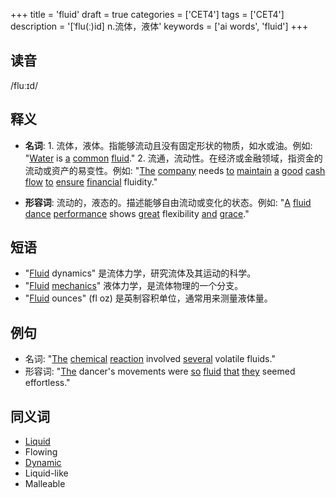 +++
title = 'fluid'
draft = true
categories = ['CET4']
tags = ['CET4']
description = '[ˈflu(ː)id] n.流体，液体'
keywords = ['ai words', 'fluid']
+++

## 读音
/fluːɪd/

## 释义
- **名词**: 1. 流体，液体。指能够流动且没有固定形状的物质，如水或油。例如: "[Water](/post/water/) is [a](/post/a/) [common](/post/common/) [fluid](/post/fluid/)."
   2. 流通，流动性。在经济或金融领域，指资金的流动或资产的易变性。例如: "[The](/post/the/) [company](/post/company/) needs [to](/post/to/) [maintain](/post/maintain/) [a](/post/a/) [good](/post/good/) [cash](/post/cash/) [flow](/post/flow/) [to](/post/to/) [ensure](/post/ensure/) [financial](/post/financial/) fluidity."

- **形容词**: 流动的，液态的。描述能够自由流动或变化的状态。例如: "[A](/post/a/) [fluid](/post/fluid/) [dance](/post/dance/) [performance](/post/performance/) shows [great](/post/great/) flexibility [and](/post/and/) [grace](/post/grace/)."

## 短语
- "[Fluid](/post/fluid/) dynamics" 是流体力学，研究流体及其运动的科学。
- "[Fluid](/post/fluid/) [mechanics](/post/mechanics/)" 液体力学，是流体物理的一个分支。
- "[Fluid](/post/fluid/) ounces" (fl oz) 是英制容积单位，通常用来测量液体量。

## 例句
- 名词: "[The](/post/the/) [chemical](/post/chemical/) [reaction](/post/reaction/) involved [several](/post/several/) volatile fluids."
- 形容词: "[The](/post/the/) dancer's movements were [so](/post/so/) [fluid](/post/fluid/) [that](/post/that/) [they](/post/they/) seemed effortless."

## 同义词
- [Liquid](/post/liquid/)
- Flowing
- [Dynamic](/post/dynamic/)
- Liquid-like
- Malleable
